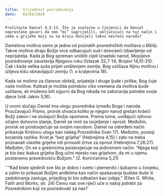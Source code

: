 ```yaml
---
title:  Vrijednost posredovanja
date:   03/03/2020
---
```


`Pročitajte Daniel 9,5-13. Što je značajno u činjenici da Daniel neprestano govori da smo “mi” sagriješili, uključujući na taj način i sebe u grijehe koji su na kraju donijeli takvu nesreću narodu?`

Danielova molitva samo je jedna od poznatih posredničkih molitava u Bibliji. Takve molitve diraju Božje srce odbacujući sud i donoseći izbavljenje od neprijatelja. Kada je Bog spreman uništiti cijeli izraelski narod, Mojsijevo posredovanje zaustavlja Njegovu ruku (Izlazak 32,7-14; Brojevi 14,10-25). Čak i kada velika suša prijeti uništenjem zemlje, Bog uslišava Ilijinu molitvu i izlijeva kišu obnavljajući zemlju (1. o kraljevima 18).

Kada se molimo za članove obitelji, prijatelje i druge ljude i prilike, Bog čuje naše molitve. Katkad je možda potrebno više vremena da molitva bude uslišana, ali možemo biti sigurni da Bog nikada ne zaboravlja potrebe svoje djece (vidi Jakov 5,16).

U ovom slučaju Daniel ima ulogu posrednika između Boga i naroda. Proučavajući Pismo, prorok shvaća koliko je njegov narod grešan kršeći Božji zakon i ne slušajući Božje opomene. Prema tome, uviđajući njihovo očajno duhovno stanje, Daniel se moli za iscjeljenje i oprost. Međutim, prorok se poistovjećuje sa svojim narodom. Daniel na određeni način prikazuje Kristovu ulogu kao našeg Posrednika (Ivan 17). Međutim, postoji korjenita razlika: Krist je “bez grijeha” (Hebrejima 4,15) i zato ne treba priznavati vlastite grijehe niti prinositi žrtve za oprost (Hebrejima 7,26.27). Međutim, On se s grešnicima poistovjećuje na jedinstveni način: “Njega koji je bio bez ikakva grijeha Bog učini mjesto nas grijehom, da mi u njemu postanemo pravednošću Božjom.” (2. Korinćanima 5,21)

``“Kad biste sjedinili sve što je dobro i sveto i plemenito i ljubazno u čovjeku, a zatim to prikazali Božjim anđelima kao način spašavanja ljudske duše ili zadobivanja zasluga, prijedlog bi bio odbačen kao izdaja.” (Ellen G. White, Faith and Works, str. 24) Čemu nas ove riječi uče o našoj potrebi za Posrednikom koji će posredovati za nas?`
